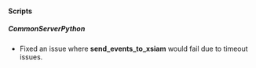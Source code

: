 
#### Scripts

##### CommonServerPython

- Fixed an issue where **send_events_to_xsiam** would fail due to timeout issues.
